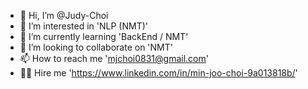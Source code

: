 - 👋 Hi, I’m @Judy-Choi
- 👀 I’m interested in 'NLP (NMT)'
- 🌱 I’m currently learning 'BackEnd / NMT'
- 💞️ I’m looking to collaborate on 'NMT'
- 📫 How to reach me 'mjchoi0831@gmail.com'
- 🙋‍♀️ Hire me 'https://www.linkedin.com/in/min-joo-choi-9a013818b/'

<!---
Judy-Choi/Judy-Choi is a ✨ special ✨ repository because its `README.md` (this file) appears on your GitHub profile.
You can click the Preview link to take a look at your changes.
--->
